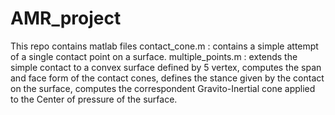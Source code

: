 # AMR_project
This repo contains matlab files
contact_cone.m : contains a simple attempt of a single contact point on a surface.
multiple_points.m :                                extends the simple contact to a convex surface defined by 5 vertex, 
                                                                 computes the span and face form of the contact cones,
                                                               defines the stance given by the contact on the surface,
                    computes the correspondent Gravito-Inertial cone applied to the Center of pressure of the surface.

